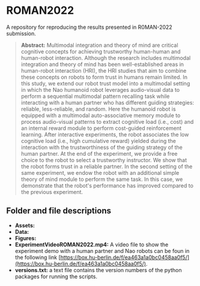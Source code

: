 # ROMAN2022
A repository for reproducing the results presented in R0MAN-2022 submission.

> **Abstract:** Multimodal integration and theory of mind are critical cognitive concepts for achieving trustworthy human-human and human-robot interaction. Although the research includes multimodal integration and theory of mind has been well-established areas in human-robot interaction (HRI), the HRI studies that aim to combine these concepts on robots to form trust in humans remain limited.  In this study, we extend our robot trust model into a multimodal setting in which the Nao humanoid robot leverages audio-visual data to perform a sequential multimodal pattern recalling task while interacting with a human partner who has different guiding strategies: reliable, less-reliable, and random. Here the humanoid robot is equipped with a multimodal auto-associative memory module to process audio-visual patterns to extract cognitive load (i.e., cost) and an internal reward module to perform cost-guided reinforcement learning.  After interactive experiments,  the robot associates the low cognitive load (i.e., high cumulative reward) yielded during the interaction with the trustworthiness of the guiding strategy of the human partner. At the end of the experiment, we provide a free choice to the robot to select a trustworthy instructor. We show that the robot forms trust in a reliable partner. In the second setting of the same experiment,  we endow the robot with an additional simple theory of mind module to perform the same task. In this case, we demonstrate that the robot's performance has improved compared to the previous experiment. 



## Folder and file descriptions
+ **Assets:** 
+ **Data:** 
+ **Figures:** 
+ **ExperimentVideoROMAN2022.mp4:** A video file to show the experiment demo with a human partner and Nao robots can be foun in the following link [https://box.hu-berlin.de/f/ea463a1a0bc0458aa0f5/](https://box.hu-berlin.de/f/ea463a1a0bc0458aa0f5/).   
+ **versions.txt:** a text file contains the version numbers of the python packages for running the scripts.   




